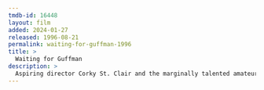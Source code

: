 ```yaml
---
tmdb-id: 16448
layout: film
added: 2024-01-27
released: 1996-08-21
permalink: waiting-for-guffman-1996
title: >
  Waiting for Guffman
description: >
  Aspiring director Corky St. Clair and the marginally talented amateur cast of his hokey small-town musical production go overboard when they learn that Broadway theater agent Mort Guffman will be in attendance.
---
```

